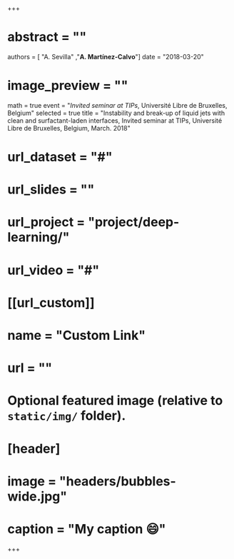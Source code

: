 +++
# abstract = ""
authors = [ "A. Sevilla" ,"**A. Martínez-Calvo**"]
date = "2018-03-20"
# image_preview = ""
math = true
event = "_Invited seminar at TIPs_, Université Libre de Bruxelles, Belgium"
selected = true
title = "Instability and break-up of liquid jets with clean and surfactant-laden interfaces, Invited seminar at TIPs, Université Libre de Bruxelles, Belgium, March. 2018"
# url_dataset = "#"
# url_slides = ""
# url_project = "project/deep-learning/"
# url_video = "#"

# [[url_custom]]
 # name = "Custom Link"
 # url = ""

# Optional featured image (relative to `static/img/` folder).
# [header]
# image = "headers/bubbles-wide.jpg"
# caption = "My caption :smile:"

+++
